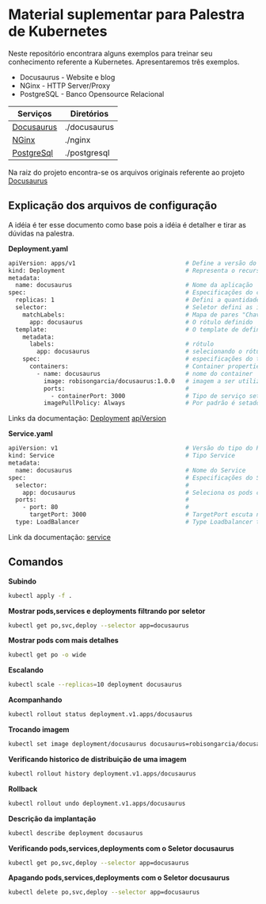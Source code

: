  
# Material suplementar para Palestra de Kubernetes

Neste repositório encontrara alguns exemplos para treinar seu conhecimento referente a Kubernetes.
Apresentaremos três exemplos.

* Docusaurus - Website e blog
* NGinx - HTTP Server/Proxy
* PostgreSQL - Banco Opensource Relacional

| Serviços | Diretórios | 
| ------   | ------     |
| [Docusaurus](https://docusaurus.io/) | ./docusaurus|
| [NGinx](https://www.nginx.com/) | ./nginx |
| [PostgreSql](https://www.postgresql.org/) | ./postgresql

Na raiz do projeto encontra-se os arquivos originais referente ao projeto [Docusaurus](https://docusaurus.io/)


## Explicação dos arquivos de configuração
A idéia é ter esse documento como base pois a idéia é detalher e tirar as dúvidas na palestra.

**Deployment.yaml**

```sh
apiVersion: apps/v1                               # Define a versão do Schema do objeto
kind: Deployment                                  # Representa o recurso neste caso Deployment 
metadata:                                              
  name: docusaurus                                # Nome da aplicação
spec:                                             # Especificações do comportamento desejado na implantação
  replicas: 1                                     # Defini a quantidades de réplicas
  selector:                                       # Seletor defini as implantações e localiza os pods a gerenciar
    matchLabels:                                  # Mapa de pares "Chave e valor"
      app: docusaurus                             # O rótulo definido
  template:                                       # O template de definições do Pod/container
    metadata:                                     
      labels:                                     # rótulo           
        app: docusaurus                           # selecionando o rótulo do pod
    spec:                                         # especificações do template
      containers:                                 # Container properties
        - name: docusaurus                        # nome do container
          image: robisongarcia/docusaurus:1.0.0   # imagem a ser utilizada
          ports:                                  # 
            - containerPort: 3000                 # Tipo de serviço setando porta do container neste caso 3000/TCP
          imagePullPolicy: Always                 # Por padrão é setado se a imagem existir não baixar, esta opção força atualização.
```

Links da documentação:
[Deployment](https://kubernetes.io/docs/concepts/workloads/controllers/deployment/#creating-a-deployment)
[apiVersion](https://kubernetes.io/docs/reference/using-api/api-overview/#api-versioning)

**Service.yaml** 


```sh
apiVersion: v1                                    # Versão do tipo do Recurso
kind: Service                                     # Tipo Service 
metadata:
  name: docusaurus                                # Nome do Service
spec:                                             # Especificações do Service
  selector:                                       # 
    app: docusaurus                               # Seleciona os pods com os dados especificados        
  ports:                                          #
    - port: 80                                    #      
      targetPort: 3000                            # TargetPort escuta na porta 80 e faz a ponte e redireciona para a porta do container 3000  
  type: LoadBalancer                              # Type Loadbalancer torna os pods expostos acessíveis fora do cluster, por default ClusterIP
```
Link da documentação:
[service](https://kubernetes.io/docs/concepts/services-networking/service/)
## Comandos 
 
**Subindo**
```sh
kubectl apply -f .
```

**Mostrar pods,services e deployments filtrando por seletor**
```sh
kubectl get po,svc,deploy --selector app=docusaurus
```

**Mostrar pods com mais detalhes**
```sh
kubectl get po -o wide
```

**Escalando**
```sh
kubectl scale --replicas=10 deployment docusaurus
```

**Acompanhando**
```sh
kubectl rollout status deployment.v1.apps/docusaurus
```

**Trocando imagem**
```sh
kubectl set image deployment/docusaurus docusaurus=robisongarcia/docusaurus:2.0.0
```

**Verificando historico de distribuição de uma imagem**
```sh
kubectl rollout history deployment.v1.apps/docusaurus
```

**Rollback**
```sh
kubectl rollout undo deployment.v1.apps/docusaurus
```

**Descrição da implantação** 
```sh
kubectl describe deployment docusaurus
```

**Verificando pods,services,deployments com o Seletor docusaurus**
```sh
kubectl get po,svc,deploy --selector app=docusaurus
```
**Apagando pods,services,deployments com o Seletor docusaurus**
```sh
kubectl delete po,svc,deploy --selector app=docusaurus
```